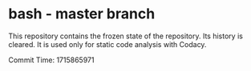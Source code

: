 # bash - master branch

This repository contains the frozen state of the repository.
Its history is cleared. It is used only for static code
analysis with Codacy.

Commit Time: 1715865971